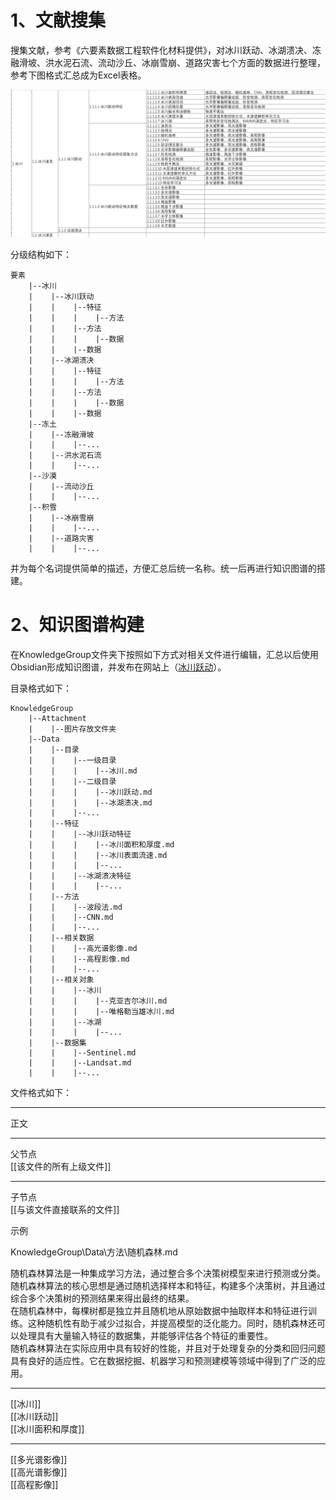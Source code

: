 # 1、文献搜集

搜集文献，参考《六要素数据工程软件化材料提供》，对冰川跃动、冰湖溃决、冻融滑坡、洪水泥石流、流动沙丘、冰崩雪崩、道路灾害七个方面的数据进行整理，参考下图格式汇总成为Excel表格。  

![Picture.png](Attachment/Picture.png)


分级结构如下：  
```  
要素  
    |--冰川  
    |    |--冰川跃动  
    |    |    |--特征  
    |    |    |    |--方法  
    |    |    |--方法  
    |    |    |    |--数据  
    |    |    |--数据  
    |    |--冰湖溃决  
    |    |    |--特征  
    |    |    |    |--方法  
    |    |    |--方法  
    |    |    |    |--数据  
    |    |    |--数据  
    |--冻土  
    |    |--冻融滑坡  
    |    |    |--...  
    |    |--洪水泥石流  
    |    |    |--...  
    |--沙漠  
    |    |--流动沙丘  
    |    |    |--...  
    |--积雪  
    |    |--冰崩雪崩  
    |    |    |--...  
    |    |--道路灾害  
    |    |    |--...  
```  

并为每个名词提供简单的描述，方便汇总后统一名称。统一后再进行知识图谱的搭建。  
  
# 2、知识图谱构建  
  
在KnowledgeGroup文件夹下按照如下方式对相关文件进行编辑，汇总以后使用Obsidian形成知识图谱，并发布在网站上（[冰川跃动](https://publish.obsidian.md/glacier/)）。  
  
目录格式如下：  
  
```  
KnowledgeGroup  
    |--Attachment  
    |    |--图片存放文件夹  
    |--Data  
    |    |--目录  
    |    |    |--一级目录  
    |    |    |    |--冰川.md  
    |    |    |--二级目录  
    |    |    |    |--冰川跃动.md  
    |    |    |    |--冰湖溃决.md  
    |    |    |--...  
    |    |--特征  
    |    |    |--冰川跃动特征  
    |    |    |    |--冰川面积和厚度.md  
    |    |    |    |--冰川表面流速.md  
    |    |    |    |--...  
    |    |    |--冰湖溃决特征  
    |    |    |    |--...  
    |    |--方法  
    |    |    |--波段法.md  
    |    |    |--CNN.md  
    |    |    |--...  
    |    |--相关数据  
    |    |    |--高光谱影像.md  
    |    |    |--高程影像.md  
    |    |    |--...  
    |    |--相关对象  
    |    |    |--冰川  
    |    |    |    |--克亚吉尔冰川.md  
    |    |    |    |--唯格勒当雄冰川.md  
    |    |    |--冰湖  
    |    |    |    |--...  
    |    |--数据集  
    |    |    |--Sentinel.md  
    |    |    |--Landsat.md  
    |    |    |--...  
```

  
文件格式如下：  
  
---  

正文  

---  
  
父节点  
[[该文件的所有上级文件]]  

---  

子节点  
[[与该文件直接联系的文件]]  
  
示例  
  
KnowledgeGroup\\Data\\方法\\随机森林.md  

随机森林算法是一种集成学习方法，通过整合多个决策树模型来进行预测或分类。随机森林算法的核心思想是通过随机选择样本和特征，构建多个决策树，并且通过综合多个决策树的预测结果来得出最终的结果。  
在随机森林中，每棵树都是独立并且随机地从原始数据中抽取样本和特征进行训练。这种随机性有助于减少过拟合，并提高模型的泛化能力。同时，随机森林还可以处理具有大量输入特征的数据集，并能够评估各个特征的重要性。  
随机森林算法在实际应用中具有较好的性能，并且对于处理复杂的分类和回归问题具有良好的适应性。它在数据挖掘、机器学习和预测建模等领域中得到了广泛的应用。  

---  
  
[[冰川]]  
[[冰川跃动]]  
[[冰川面积和厚度]]  
  
---  
  
[[多光谱影像]]  
[[高光谱影像]]  
[[高程影像]]  
  

